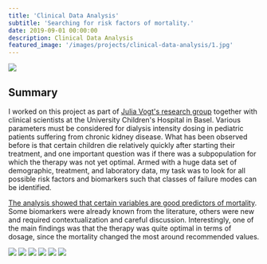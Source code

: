 ```yaml
---
title: 'Clinical Data Analysis'
subtitle: 'Searching for risk factors of mortality.'
date: 2019-09-01 00:00:00
description: Clinical Data Analysis
featured_image: '/images/projects/clinical-data-analysis/1.jpg'
---
```


![](/images/projects/clinical-data-analysis/1.jpg)

## Summary

I worked on this project as part of [Julia Vogt's research group](https://mds.inf.ethz.ch/team/detail/julia-vogt/) together with clinical scientists at the University Children's Hospital in Basel.
Various parameters must be considered for dialysis intensity dosing in pediatric patients suffering from chronic kidney disease. What has been observed before is that certain children die relatively quickly after starting their treatment, and one important question was if there was a subpopulation for which the therapy was not yet optimal. Armed with a huge data set of demographic, treatment, and laboratory data, my task was to look for all possible risk factors and biomarkers such that classes of failure modes can be identified.

[The analysis showed that certain variables are good predictors of mortality](https://academic.oup.com/ndt/article/36/3/519/5854486). Some biomarkers were already known from the literature, others were new and required contextualization and careful discussion. Interestingly, one of the main findings was that the therapy was quite optimal in terms of dosage, since the mortality changed the most around recommended values.

<div class="gallery" data-columns="3">
	<img src="/images/projects/clinical-data-analysis/feature_importance.png">
	<img src="/images/projects/clinical-data-analysis/pdp_hist_joint.png">
	<img src="/images/projects/clinical-data-analysis/pdp_joint.png">
	<img src="/images/projects/clinical-data-analysis/ROC_curve_app.png">
	<img src="/images/projects/clinical-data-analysis/correlations_app.png">
	<img src="/images/projects/clinical-data-analysis/dr_final_analysis_app.png">
</div>

